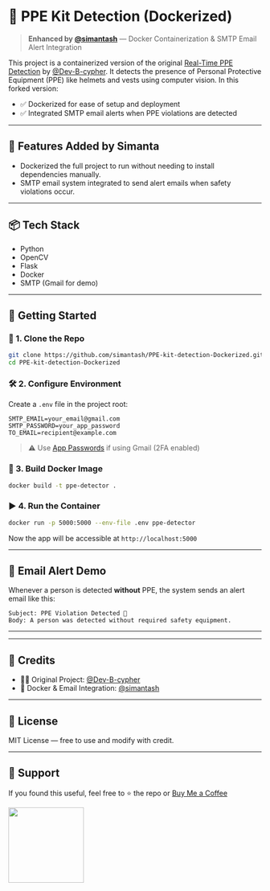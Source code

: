 # 🦺 PPE Kit Detection (Dockerized)

> **Enhanced by [@simantash](https://github.com/simantash)** — Docker Containerization & SMTP Email Alert Integration

This project is a containerized version of the original [Real-Time PPE Detection](https://github.com/Dev-B-cypher/Real-Time-PPE-Detection) by [@Dev-B-cypher](https://github.com/Dev-B-cypher). It detects the presence of Personal Protective Equipment (PPE) like helmets and vests using computer vision. In this forked version:

- ✅ Dockerized for ease of setup and deployment
- ✅ Integrated SMTP email alerts when PPE violations are detected

---

## 🐳 Features Added by Simanta
- Dockerized the full project to run without needing to install dependencies manually.
- SMTP email system integrated to send alert emails when safety violations occur.

---

## 📦 Tech Stack
- Python
- OpenCV
- Flask
- Docker
- SMTP (Gmail for demo)

---

## 🚀 Getting Started

### 🔧 1. Clone the Repo
```bash
git clone https://github.com/simantash/PPE-kit-detection-Dockerized.git
cd PPE-kit-detection-Dockerized
```

### 🛠️ 2. Configure Environment
Create a `.env` file in the project root:
```env
SMTP_EMAIL=your_email@gmail.com
SMTP_PASSWORD=your_app_password
TO_EMAIL=recipient@example.com
```
> ⚠️ Use [App Passwords](https://support.google.com/accounts/answer/185833) if using Gmail (2FA enabled)

### 🐋 3. Build Docker Image
```bash
docker build -t ppe-detector .
```

### ▶️ 4. Run the Container
```bash
docker run -p 5000:5000 --env-file .env ppe-detector
```

Now the app will be accessible at `http://localhost:5000`

---

## 📧 Email Alert Demo
Whenever a person is detected **without** PPE, the system sends an alert email like this:
```
Subject: PPE Violation Detected 🚨
Body: A person was detected without required safety equipment.
```

---


---

## 🤝 Credits
- 👨‍💻 Original Project: [@Dev-B-cypher](https://github.com/Dev-B-cypher)
- 🐳 Docker & Email Integration: [@simantash](https://github.com/simantash)

---

## 📃 License
MIT License — free to use and modify with credit.

---

## 🙏 Support
If you found this useful, feel free to ⭐️ the repo or [Buy Me a Coffee](https://buymeacoffee.com/simanta)

<p>
  <a href="https://www.buymeacoffee.com/simanta"><img src="https://cdn.buymeacoffee.com/buttons/v2/default-yellow.png" width="150" /></a>
</p>
